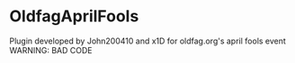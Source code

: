 # OldfagAprilFools
Plugin developed by John200410 and x1D for oldfag.org's april fools event
WARNING: BAD CODE
